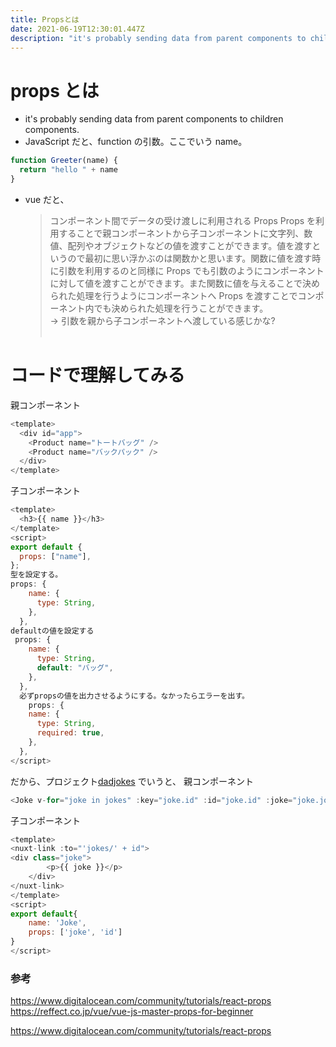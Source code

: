 ```yaml
---
title: Propsとは
date: 2021-06-19T12:30:01.447Z
description: "it's probably sending data from parent components to children components."
---
```


# props とは

- it's probably sending data from parent components to children components.
- JavaScript だと、function の引数。ここでいう name。

```javascript
function Greeter(name) {
  return "hello " + name
}
```

- vue だと、
  > コンポーネント間でデータの受け渡しに利用される Props
  > Props を利用することで親コンポーネントから子コンポーネントに文字列、数値、配列やオブジェクトなどの値を渡すことができます。値を渡すというので最初に思い浮かぶのは関数かと思います。関数に値を渡す時に引数を利用するのと同様に Props でも引数のようにコンポーネントに対して値を渡すことができます。また関数に値を与えることで決められた処理を行うようにコンポーネントへ Props を渡すことでコンポーネント内でも決められた処理を行うことができます。
  > <br>
  > -> 引数を親から子コンポーネントへ渡している感じかな?<br><br>

# コードで理解してみる

親コンポーネント<br>

```javascript
<template>
  <div id="app">
    <Product name="トートバッグ" />
    <Product name="バックパック" />
  </div>
</template>
```

子コンポーネント<br>

```javascript
<template>
  <h3>{{ name }}</h3>
</template>
<script>
export default {
  props: ["name"],
};
型を設定する。
props: {
    name: {
      type: String,
    },
  },
defaultの値を設定する
 props: {
    name: {
      type: String,
      default: "バッグ",
    },
  },
  必ずpropsの値を出力させるようにする。なかったらエラーを出す。
    props: {
    name: {
      type: String,
      required: true,
    },
  },
</script>
```

だから、プロジェクト[dadjokes](https://github.com/kazumawada/dadjokes) でいうと、
親コンポーネント

```javascript
<Joke v-for="joke in jokes" :key="joke.id" :id="joke.id" :joke="joke.joke" />
```

子コンポーネント

```javascript
<template>
<nuxt-link :to="'jokes/' + id">
<div class="joke">
        <p>{{ joke }}</p>
    </div>
</nuxt-link>
</template>
<script>
export default{
    name: 'Joke',
    props: ['joke', 'id']
}
</script>
```

### 参考

https://www.digitalocean.com/community/tutorials/react-props
https://reffect.co.jp/vue/vue-js-master-props-for-beginner

https://www.digitalocean.com/community/tutorials/react-props
